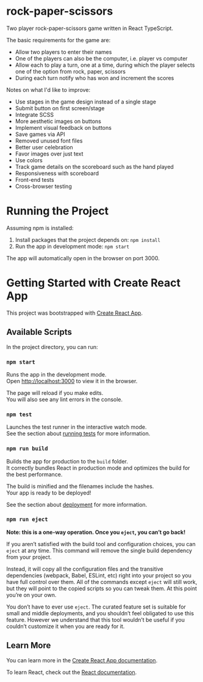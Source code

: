 # rock-paper-scissors
Two player rock-paper-scissors game written in React TypeScript.

The basic requirements for the game are:

- Allow two players to enter their names
- One of the players can also be the computer, i.e. player vs computer
- Allow each to play a turn, one at a time, during which the player selects one of the option from rock, paper, scissors
- During each turn notify who has won and increment the scores

Notes on what I'd like to improve:

- Use stages in the game design instead of a single stage
- Submit button on first screen/stage
- Integrate SCSS
- More aesthetic images on buttons
- Implement visual feedback on buttons
- Save games via API
- Removed unused font files
- Better user celebration
- Favor images over just text
- Use colors
- Track game details on the scoreboard such as the hand played
- Responsiveness with scoreboard
- Front-end tests
- Cross-browser testing

# Running the Project

Assuming npm is installed:
1. Install packages that the project depends on: `npm install`
2. Run the app in development mode: `npm start`

The app will automatically open in the browser on port 3000.

# Getting Started with Create React App

This project was bootstrapped with [Create React App](https://github.com/facebook/create-react-app).

## Available Scripts

In the project directory, you can run:

### `npm start`

Runs the app in the development mode.\
Open [http://localhost:3000](http://localhost:3000) to view it in the browser.

The page will reload if you make edits.\
You will also see any lint errors in the console.

### `npm test`

Launches the test runner in the interactive watch mode.\
See the section about [running tests](https://facebook.github.io/create-react-app/docs/running-tests) for more information.

### `npm run build`

Builds the app for production to the `build` folder.\
It correctly bundles React in production mode and optimizes the build for the best performance.

The build is minified and the filenames include the hashes.\
Your app is ready to be deployed!

See the section about [deployment](https://facebook.github.io/create-react-app/docs/deployment) for more information.

### `npm run eject`

**Note: this is a one-way operation. Once you `eject`, you can’t go back!**

If you aren’t satisfied with the build tool and configuration choices, you can `eject` at any time. This command will remove the single build dependency from your project.

Instead, it will copy all the configuration files and the transitive dependencies (webpack, Babel, ESLint, etc) right into your project so you have full control over them. All of the commands except `eject` will still work, but they will point to the copied scripts so you can tweak them. At this point you’re on your own.

You don’t have to ever use `eject`. The curated feature set is suitable for small and middle deployments, and you shouldn’t feel obligated to use this feature. However we understand that this tool wouldn’t be useful if you couldn’t customize it when you are ready for it.

## Learn More

You can learn more in the [Create React App documentation](https://facebook.github.io/create-react-app/docs/getting-started).

To learn React, check out the [React documentation](https://reactjs.org/).
